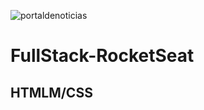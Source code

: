 ![portaldenoticias](https://github.com/miltonralves/projeto-portalnoticias/assets/5262325/bff21b97-410c-4d32-b338-2fe862effefa)

<h1>FullStack-RocketSeat</h1>
<h2>HTMLM/CSS</h2>
